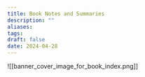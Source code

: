 ```yaml
---
title: Book Notes and Summaries
description: ""
aliases:
tags:
draft: false
date: 2024-04-28
---
```


![[banner_cover_image_for_book_index.png]]
